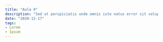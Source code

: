 ```yaml
---
title: "Aula 9"
description: "Sed ut perspiciatis unde omnis iste natus error sit voluptatem"
date: "2020-12-17"
tags:
- Lorem
- Ipsum
---
```


